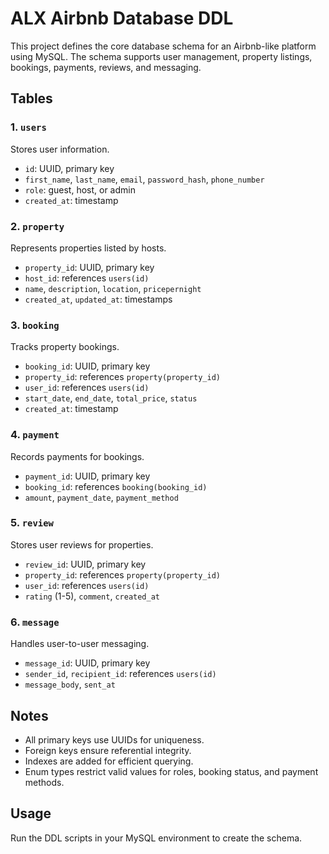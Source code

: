 # ALX Airbnb Database DDL

This project defines the core database schema for an Airbnb-like platform using MySQL. The schema supports user management, property listings, bookings, payments, reviews, and messaging.

## Tables

### 1. `users`
Stores user information.
- `id`: UUID, primary key
- `first_name`, `last_name`, `email`, `password_hash`, `phone_number`
- `role`: guest, host, or admin
- `created_at`: timestamp

### 2. `property`
Represents properties listed by hosts.
- `property_id`: UUID, primary key
- `host_id`: references `users(id)`
- `name`, `description`, `location`, `pricepernight`
- `created_at`, `updated_at`: timestamps

### 3. `booking`
Tracks property bookings.
- `booking_id`: UUID, primary key
- `property_id`: references `property(property_id)`
- `user_id`: references `users(id)`
- `start_date`, `end_date`, `total_price`, `status`
- `created_at`: timestamp

### 4. `payment`
Records payments for bookings.
- `payment_id`: UUID, primary key
- `booking_id`: references `booking(booking_id)`
- `amount`, `payment_date`, `payment_method`

### 5. `review`
Stores user reviews for properties.
- `review_id`: UUID, primary key
- `property_id`: references `property(property_id)`
- `user_id`: references `users(id)`
- `rating` (1-5), `comment`, `created_at`

### 6. `message`
Handles user-to-user messaging.
- `message_id`: UUID, primary key
- `sender_id`, `recipient_id`: references `users(id)`
- `message_body`, `sent_at`

## Notes

- All primary keys use UUIDs for uniqueness.
- Foreign keys ensure referential integrity.
- Indexes are added for efficient querying.
- Enum types restrict valid values for roles, booking status, and payment methods.

## Usage

Run the DDL scripts in your MySQL environment to create the schema.

